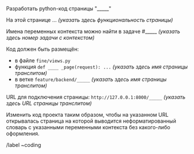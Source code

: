 Разработать python-код страницы "_____"

На этой странице ... *(указать здесь функциональность страницы)*

Имена переменных контекста можно найти в задаче #_____ *(указать здесь номер задачи с контекстом)*

Код должен быть размещён:
- в файле `fine/views.py`
- функция `def ____ _page(request): ...` *(указать здесь имя страницы транслитом)*
- в ветке `feature/backend/_____` *(указать здесь имя страницы транслитом)*

URL для подключения страницы: `http://127.0.0.1:8000/_____` *(указать здесь URL страницы транслитом)*

Изменить код проекта таким образом, чтобы на указанном URL открывалась страница на которой выводится 
неформатированный словарь с указанными переменными контекста без какого-либо оформления.

/label ~coding

